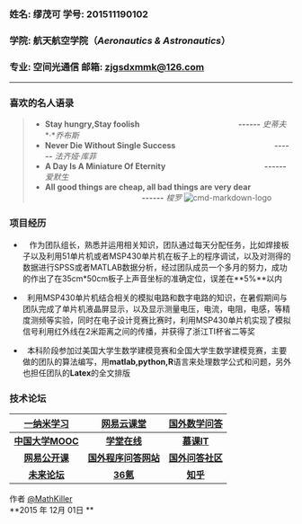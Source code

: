 ### **姓名**: 缪茂可     **学号**: 201511190102 
### **学院**: 航天航空学院（*Aeronautics & Astronautics*）
### **专业**: 空间光通信 **邮箱**: [zjgsdxmmk@126.com](http://zjgsdxmmk@126.com)
------
### **喜欢的名人语录**
> + **Stay hungry,Stay foolish** 
  &emsp;&emsp;&emsp;&emsp;&emsp;&emsp;&emsp;&emsp;&emsp;&emsp;&emsp;&emsp;                           **------** *史蒂夫**·**乔布斯*
> + **Never Die Without Single Success**
         &emsp;&emsp;&emsp;&emsp;&emsp;&emsp;&emsp;&emsp;&emsp;&emsp;&emsp;&emsp;                           **------** *法齐娅·库菲*
> + **A Day Is A Miniature Of Eternity**
&emsp;&emsp;&emsp;&emsp;&emsp;&emsp;&emsp;&emsp;&emsp;&emsp;&emsp;&emsp;                           **------** *爱默生*
> + **All good things are cheap, all bad things are very dear**
&emsp;&emsp;&emsp;&emsp;&emsp;&emsp;&emsp;&emsp;&emsp;&emsp;&emsp;&emsp;                           **------** *梭罗*
![cmd-markdown-logo](E:/markdown/book.jpg)

### **项目经历**

 + &nbsp;&nbsp; 作为团队组长，熟悉并运用相关知识，团队通过每天分配任务，比如焊接板子以及利用51单片机或者MSP430单片机在板子上的程序调试，以及对测得的数据进行SPSS或者MATLAB数据分析，经过团队成员一个多月的努力，成功的作出了在35cm*50cm板子上声音坐标的准确定位，误差在**5%**以内

 + &nbsp;&nbsp;利用MSP430单片机结合相关的模拟电路和数字电路的知识，在暑假期间与团队完成了单片机液晶屏显示，以及显示测量电压，电流，电阻，电感，等精度测频等实验，同时在电子设计竞赛比赛时，利用MSP430单片机实现了模拟信号利用红外线在2米距离之间的传播，并获得了浙江TI杯省二等奖

 + &nbsp;&nbsp;本科阶段参加过美国大学生数学建模竞赛和全国大学生数学建模竞赛，主要做的团队的算法编写，用**matlab,python,R**语言来处理数学公式和问题，另外也担任团队的**Latex**的全文排版

### **技术论坛**
 | [一纳米学习][1]        | [网易云课堂][2]   |  [国外数学问答][3]  |
| :--------:   | :-----:  | :----:  |
| [**中国大学MOOC**][4]     | [**学堂在线**][5] |   [**慕课IT**][6]     |
| [**网易公开课**][7]        |   [**国外程序问答网站**][8]   |   [**国外问答社区**][9]   |
|[**未来论坛**][10]    | [**36氪**][11]    |  [**知乎**][12]  |

[1]: http://1nami.com/
[2]: http://study.163.com/
[3]: http://mathoverflow.net/
[4]: http://www.icourse163.org/
[5]: http://www.xuetangx.com/
[6]: http://www.imooc.com/
[7]: http://open.163.com/
[8]: http://stackoverflow.com/
[9]: https://www.quora.com/
[10]: http://www.futureforum.org.cn/
[11]: http://36kr.com/
[12]: http://www.zhihu.com/people/maoke-miao
[13]: http://weibo.com/u/3204532940/home?wvr=5
作者 [@MathKiller][13]     
**2015 年 12月 01日 **